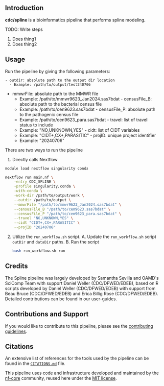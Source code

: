 ## Introduction
**cdc/spline** is a bioinformatics pipeline that performs spline modeling.

TODO: Write steps
1. Does thing1
2. Does thing2

## Usage
Run the pipeline by giving the following parameters:

    - outdir: absolute path to the output dir location
      - Example: /path/to/output/test240706
   - mmwrFile: absolute path to the MMWR file
      - Example: /path/to/mmwr9623_Jan2024.sas7bdat
	- censusFile_B: absolute path to the bacterial census file
      - Example: /path/to/cen9623.sas7bdat
	- censusFile_P: absolute path to the pathogenic census file
      - Example: /path/to/cen9623_para.sas7bdat
	- travel: list of travel status to include
      - Example: "NO,UNKNOWN,YES"
	- cidt: list of CIDT variables
      - Example: "CIDT+,CX+,PARASITIC"
	- projID: unique project identifier
      - Example: "20240706"

There are two ways to run the pipeline

1. Directly calls Nextflow
```bash
module load nextflow singularity conda

nextflow run main.nf \
	-entry CDC_SPLINE \
	-profile singularity,conda \
	-with-conda \
	-work-dir /path/to/output/work \
	--outdir /path/to/output \
	--mmwrFile "/path/to/mmwr9623_Jan2024.sas7bdat" \
	--censusFile_B "/path/to/cen9623.sas7bdat" \
	--censusFile_P "/path/to/cen9623_para.sas7bdat" \
	--travel "NO,UNKNOWN,YES" \
	--cidt "CIDT+,CX+,PARASITIC" \
	--projID "20240706"
```

2. Utilize the `run_workflow.sh` script.
   A. Update the `run_workflow.sh` script `outDir` and `dataDir` paths.
   B. Run the script
      ```bash
      bash run_workflow.sh run
      ```

## Credits

The Spline pipeline was largely developed by Samantha Sevilla and OAMD's SciComp Team with support Daniel Weller (CDC/DFWED/EDEB), based on R scripts developed by Daniel Weller (CDC/DFWED/EDEB) with support from Beau Bruce (CDC/DFWED/EDEB) and Erica Billig Rose (CDC/DFWED/EDEB). Detailed contributions can be found in our user-guides. 

## Contributions and Support

If you would like to contribute to this pipeline, please see the [contributing guidelines](.github/CONTRIBUTING.md).

## Citations

An extensive list of references for the tools used by the pipeline can be found in the [`CITATIONS.md`](CITATIONS.md) file.

This pipeline uses code and infrastructure developed and maintained by the [nf-core](https://nf-co.re) community, reused here under the [MIT license](https://github.com/nf-core/tools/blob/master/LICENSE).
